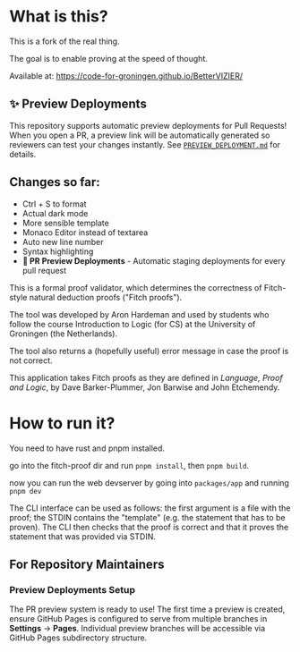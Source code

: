 # What is this?

This is a fork of the real thing.

The goal is to enable proving at the speed of thought.

Available at: https://code-for-groningen.github.io/BetterVIZIER/

## ✨ Preview Deployments
This repository supports automatic preview deployments for Pull Requests! When you open a PR, a preview link will be automatically generated so reviewers can test your changes instantly. See [`PREVIEW_DEPLOYMENT.md`](PREVIEW_DEPLOYMENT.md) for details.

## Changes so far:
- Ctrl + S to format
- Actual dark mode
- More sensible template
- Monaco Editor instead of textarea
- Auto new line number
- Syntax highlighting
- **🚀 PR Preview Deployments** - Automatic staging deployments for every pull request

This is a formal proof validator, which determines the correctness of Fitch-style natural deduction proofs ("Fitch proofs").

The tool was developed by Aron Hardeman and used by students who follow the course Introduction to Logic (for CS) at the University of Groningen (the Netherlands).

The tool also returns a (hopefully useful) error message in case the proof is not correct.

This application takes Fitch proofs as they are defined in *Language, Proof and Logic*, by Dave Barker-Plummer, Jon Barwise and John Etchemendy.

# How to run it?
You need to have rust and pnpm installed.

go into the fitch-proof dir and run `pnpm install`, then `pnpm build`.

now you can run the web devserver by going into `packages/app` and running `pnpm dev`

The CLI interface can be used as follows: the first argument is a file
with the proof; the STDIN contains the "template" (e.g. the statement
that has to be proven). The CLI then checks that the proof is correct
and that it proves the statement that was provided via STDIN.

## For Repository Maintainers

### Preview Deployments Setup
The PR preview system is ready to use! The first time a preview is created, ensure GitHub Pages is configured to serve from multiple branches in **Settings** → **Pages**. Individual preview branches will be accessible via GitHub Pages subdirectory structure.
